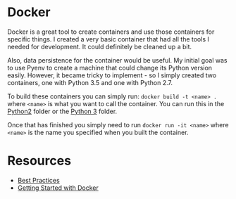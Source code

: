 # Docker
Docker is a great tool to create containers and use those containers for specific things. I created a very basic container that had all the tools I needed for development. It could definitely be cleaned up a bit. 

Also, data persistence for the container would be useful. My initial goal was to use Pyenv to create a machine that could change its Python version easily. However, it became tricky to implement - so I simply created two containers, one with Python 3.5 and one with Python 2.7.

To build these containers you can simply run: `docker build -t <name> . ` where `<name>` is what you want to call the container. You can run this in the [Python2](Docker/Python2) folder or the [Python 3](Docker/Python3) folder.

Once that has finished you simply need to run `docker run -it <name>` where `<name>` is the name you specified when you built the container.

# Resources
* [Best Practices](https://docs.docker.com/develop/develop-images/dockerfile_best-practices/#cmd)
* [Getting Started with Docker](https://docs.docker.com/get-started/part2/#run-the-app)